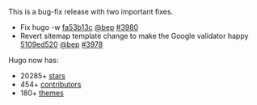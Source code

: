

This is a bug-fix release with two important fixes.

* Fix hugo -w [fa53b13c](https://github.com/gohugoio/hugo/commit/fa53b13ca0ffb1db6ed20f5353661d3f8a5fd455) [@bep](https://github.com/bep) [#3980](https://github.com/gohugoio/hugo/issues/3980)
* Revert sitemap template change to make the Google validator happy [5109ed520](https://github.com/gohugoio/hugo/commit/5109ed520f2ddde815d50e7b31acbbfc57ce7719) [@bep](https://github.com/bep) [#3978](https://github.com/gohugoio/hugo/issues/3978)


Hugo now has:

* 20285+ [stars](https://github.com/gohugoio/hugo/stargazers)
* 454+ [contributors](https://github.com/gohugoio/hugo/graphs/contributors)
* 180+ [themes](http://themes.gohugo.io/)
